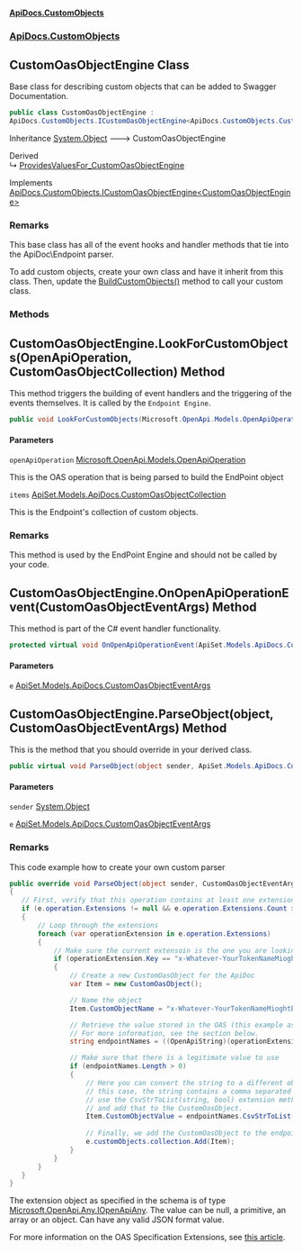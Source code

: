 #### [ApiDocs.CustomObjects](ApiDocs.CustomObjects.md 'ApiDocs.CustomObjects')
### [ApiDocs.CustomObjects](ApiDocs.CustomObjects.md#ApiDocs.CustomObjects 'ApiDocs.CustomObjects')

## CustomOasObjectEngine Class

Base class for describing custom objects that can be added
to Swagger Documentation.

```csharp
public class CustomOasObjectEngine :
ApiDocs.CustomObjects.ICustomOasObjectEngine<ApiDocs.CustomObjects.CustomOasObjectEngine>
```

Inheritance [System.Object](https://docs.microsoft.com/en-us/dotnet/api/System.Object 'System.Object') &#129106; CustomOasObjectEngine

Derived  
&#8627; [ProvidesValuesFor_CustomOasObjectEngine](ProvidesValuesFor_CustomOasObjectEngine.md 'ApiDocs.CustomObjects.ProvidesValuesFor_CustomOasObjectEngine')

Implements [ApiDocs.CustomObjects.ICustomOasObjectEngine&lt;](ICustomOasObjectEngine_T_.md 'ApiDocs.CustomObjects.ICustomOasObjectEngine<T>')[CustomOasObjectEngine](CustomOasObjectEngine.md 'ApiDocs.CustomObjects.CustomOasObjectEngine')[&gt;](ICustomOasObjectEngine_T_.md 'ApiDocs.CustomObjects.ICustomOasObjectEngine<T>')

### Remarks

This base class has all of the event hooks and handler methods that tie into the ApiDoc\Endpoint parser.

To add custom objects, create your own class and have it inherit from this class. Then, update the 
[BuildCustomObjects()](AddAllCustomObjectEngines.md#ApiDocs.CustomObjects.AddAllCustomObjectEngines.BuildCustomObjects() 'ApiDocs.CustomObjects.AddAllCustomObjectEngines.BuildCustomObjects()') method to call your custom class.
### Methods

<a name='ApiDocs.CustomObjects.CustomOasObjectEngine.LookForCustomObjects(Microsoft.OpenApi.Models.OpenApiOperation,ApiSet.Models.ApiDocs.CustomOasObjectCollection)'></a>

## CustomOasObjectEngine.LookForCustomObjects(OpenApiOperation, CustomOasObjectCollection) Method

This method triggers the building of event handlers and the triggering of the
events themselves. It is called by the `Endpoint Engine`.

```csharp
public void LookForCustomObjects(Microsoft.OpenApi.Models.OpenApiOperation openApiOperation, ApiSet.Models.ApiDocs.CustomOasObjectCollection items);
```
#### Parameters

<a name='ApiDocs.CustomObjects.CustomOasObjectEngine.LookForCustomObjects(Microsoft.OpenApi.Models.OpenApiOperation,ApiSet.Models.ApiDocs.CustomOasObjectCollection).openApiOperation'></a>

`openApiOperation` [Microsoft.OpenApi.Models.OpenApiOperation](https://docs.microsoft.com/en-us/dotnet/api/Microsoft.OpenApi.Models.OpenApiOperation 'Microsoft.OpenApi.Models.OpenApiOperation')

This is the OAS operation that is being parsed to build the EndPoint object

<a name='ApiDocs.CustomObjects.CustomOasObjectEngine.LookForCustomObjects(Microsoft.OpenApi.Models.OpenApiOperation,ApiSet.Models.ApiDocs.CustomOasObjectCollection).items'></a>

`items` [ApiSet.Models.ApiDocs.CustomOasObjectCollection](https://docs.microsoft.com/en-us/dotnet/api/ApiSet.Models.ApiDocs.CustomOasObjectCollection 'ApiSet.Models.ApiDocs.CustomOasObjectCollection')

This is the Endpoint's collection of custom objects.

### Remarks
This method is used by the EndPoint Engine and should not be called by your code.

<a name='ApiDocs.CustomObjects.CustomOasObjectEngine.OnOpenApiOperationEvent(ApiSet.Models.ApiDocs.CustomOasObjectEventArgs)'></a>

## CustomOasObjectEngine.OnOpenApiOperationEvent(CustomOasObjectEventArgs) Method

This method is part of the C# event handler functionality.

```csharp
protected virtual void OnOpenApiOperationEvent(ApiSet.Models.ApiDocs.CustomOasObjectEventArgs e);
```
#### Parameters

<a name='ApiDocs.CustomObjects.CustomOasObjectEngine.OnOpenApiOperationEvent(ApiSet.Models.ApiDocs.CustomOasObjectEventArgs).e'></a>

`e` [ApiSet.Models.ApiDocs.CustomOasObjectEventArgs](https://docs.microsoft.com/en-us/dotnet/api/ApiSet.Models.ApiDocs.CustomOasObjectEventArgs 'ApiSet.Models.ApiDocs.CustomOasObjectEventArgs')

<a name='ApiDocs.CustomObjects.CustomOasObjectEngine.ParseObject(object,ApiSet.Models.ApiDocs.CustomOasObjectEventArgs)'></a>

## CustomOasObjectEngine.ParseObject(object, CustomOasObjectEventArgs) Method

This is the method that you should override in your derived class.

```csharp
public virtual void ParseObject(object sender, ApiSet.Models.ApiDocs.CustomOasObjectEventArgs e);
```
#### Parameters

<a name='ApiDocs.CustomObjects.CustomOasObjectEngine.ParseObject(object,ApiSet.Models.ApiDocs.CustomOasObjectEventArgs).sender'></a>

`sender` [System.Object](https://docs.microsoft.com/en-us/dotnet/api/System.Object 'System.Object')

<a name='ApiDocs.CustomObjects.CustomOasObjectEngine.ParseObject(object,ApiSet.Models.ApiDocs.CustomOasObjectEventArgs).e'></a>

`e` [ApiSet.Models.ApiDocs.CustomOasObjectEventArgs](https://docs.microsoft.com/en-us/dotnet/api/ApiSet.Models.ApiDocs.CustomOasObjectEventArgs 'ApiSet.Models.ApiDocs.CustomOasObjectEventArgs')

### Remarks
This code example how to create your own custom parser

```cs
public override void ParseObject(object sender, CustomOasObjectEventArgs e)
{
   // First, verify that this operation contains at least one extension 
   if (e.operation.Extensions != null && e.operation.Extensions.Count > 0)
   {
       // Loop through the extensions
       foreach (var operationExtension in e.operation.Extensions)
       {
           // Make sure the current extensoin is the one you are looking for
           if (operationExtension.Key == "x-Whatever-YourTokenNameMioghtBe")
           {
               // Create a new CustomOasObject for the ApiDoc
               var Item = new CustomOasObject();

               // Name the object
               Item.CustomObjectName = "x-Whatever-YourTokenNameMioghtBe";

               // Retrieve the value stored in the OAS (this example assumes it is a string)
               // For more information, see the section below.
               string endpointNames = ((OpenApiString)(operationExtension.Value)).Value;

               // Make sure that there is a legitimate value to use
               if (endpointNames.Length > 0)
               {
                   // Here you can convert the string to a different object type as needed. In
                   // this case, the string contains a comma separated list of strings, so we
                   // use the CsvStrToList(string, bool) extension method to create a list 
                   // and add that to the CustomOasObject.
                   Item.CustomObjectValue = endpointNames.CsvStrToList();
                   
                   // Finally, we add the CustomOasObject to the endpoint's collection
                   e.customObjects.collection.Add(Item);
               }
           }
       }
   }
}
```

The extension object as specified in the schema is of type [Microsoft.OpenApi.Any.IOpenApiAny](https://docs.microsoft.com/en-us/dotnet/api/Microsoft.OpenApi.Any.IOpenApiAny 'Microsoft.OpenApi.Any.IOpenApiAny'). 
 The value can be null, a primitive, an array or an object. Can have any valid JSON format value.

For more information on the OAS Specification Extensions, see [
             this article](https://spec.openapis.org/oas/v3.0.0#specification-extensions 'https://spec.openapis.org/oas/v3.0.0#specification-extensions').